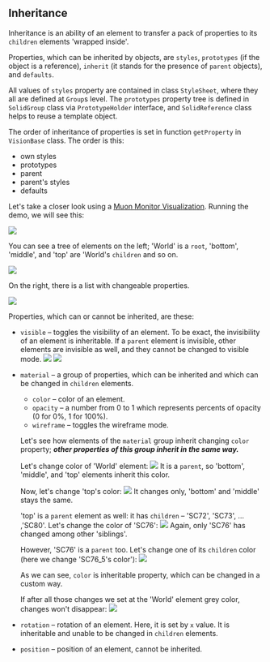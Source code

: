 ## Inheritance

Inheritance is an ability of an element to transfer a pack of properties to its `children` elements 'wrapped inside'.

Properties, which can be inherited by objects, are `styles`, `prototypes` (if the object is a reference), `inherit` (it stands for the presence of `parent` objects), and `defaults`. 

All values of `styles` property are contained in class `StyleSheet`, where they all are defined at `Group`s level. The `prototypes` property tree is defined in `SolidGroup` class via `PrototypeHolder` interface, and
`SolidReference` class helps to reuse a template object. 

The order of inheritance of properties is set in function `getProperty` in `VisionBase` class.
The order is this:
* own styles
* prototypes
* parent
* parent's styles
* defaults


Let's take a closer look using a [Muon Monitor Visualization](../demo/muon-monitor/README.md).
Running the demo, we will see this:

![](../docs/images/inheritance-1.png)

You can see a tree of elements on the left; 'World' is a `root`, 'bottom', 'middle', and 'top' are 'World's `children` and so on.

![](../docs/images/inheritance-tree.png)

On the right, there is a list with changeable properties.

![](../docs/images/inheritance-properties.png)

Properties, which can or cannot be inherited, are these:
* `visible` &ndash; toggles the visibility of an element. To be exact, the invisibility of an element is inheritable.
  If a `parent` element is invisible, other elements are invisible as well, and they cannot be changed to visible mode.
  ![](../docs/images/inheritance-2-1-1.png)
  ![](../docs/images/inheritance-2-1-2.png)

* `material` &ndash; a group of properties, which can be inherited and which can be changed in `children` elements.
  * `color` &ndash; color of an element.
  * `opacity` &ndash; a number from 0 to 1 which represents percents of opacity (0 for 0%, 1 for 100%).
  * `wireframe` &ndash; toggles the wireframe mode.

  Let's see how elements of the `material` group inherit changing `color` property; ***other properties of this group inherit in the same way.***

  Let's change color of 'World' element:
  ![](../docs/images/inheritance-2-2-1.png)
  It is a `parent`, so 'bottom', 'middle', and 'top' elements inherit this color.

  Now, let's change 'top's color:
  ![](../docs/images/inheritance-2-2-2.png)
  It changes only, 'bottom' and 'middle' stays the same.

  'top' is a `parent` element as well: it has `children` &ndash; 'SC72', 'SC73', ... ,'SC80'.
  Let's change the color of 'SC76':
  ![](../docs/images/inheritance-2-2-3.png)
  Again, only 'SC76' has changed among other 'siblings'.

  However, 'SC76' is a `parent` too. Let's change one of its `children` color (here we change 'SC76_5's color'):
  ![](../docs/images/inheritance-2-2-4.png)

  As we can see, `color` is inheritable property, which can be changed in a custom way.

  If after all those changes we set at the 'World' element grey color, changes won't disappear:
  ![](../docs/images/inheritance-2-2-5.png)

* `rotation` &ndash; rotation of an element. Here, it is set by `x` value. It is inheritable and unable to be changed in `children` elements.
* `position` &ndash; position of an element, cannot be inherited.
